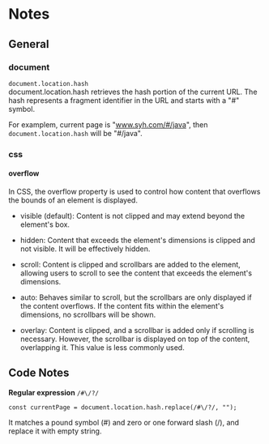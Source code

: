 # Notes

## General

### document
`document.location.hash`  
document.location.hash retrieves the hash portion of the current URL. The hash represents a fragment identifier in the URL and starts with a "#" symbol.

For examplem, current page is "www.syh.com/#/java", then `document.location.hash` will be "#/java".

### css
#### overflow
In CSS, the overflow property is used to control how content that overflows the bounds of an element is displayed.

- visible (default): Content is not clipped and may extend beyond the element's box.

- hidden: Content that exceeds the element's dimensions is clipped and not visible. It will be effectively hidden.

- scroll: Content is clipped and scrollbars are added to the element, allowing users to scroll to see the content that exceeds the element's dimensions.

- auto: Behaves similar to scroll, but the scrollbars are only displayed if the content overflows. If the content fits within the element's dimensions, no scrollbars will be shown.

- overlay: Content is clipped, and a scrollbar is added only if scrolling is necessary. However, the scrollbar is displayed on top of the content, overlapping it. This value is less commonly used.

## Code Notes
__Regular expression__ `/#\/?/`
```
const currentPage = document.location.hash.replace(/#\/?/, "");
```
It matches a pound symbol (#) and zero or one forward slash (/), and replace it with empty string.